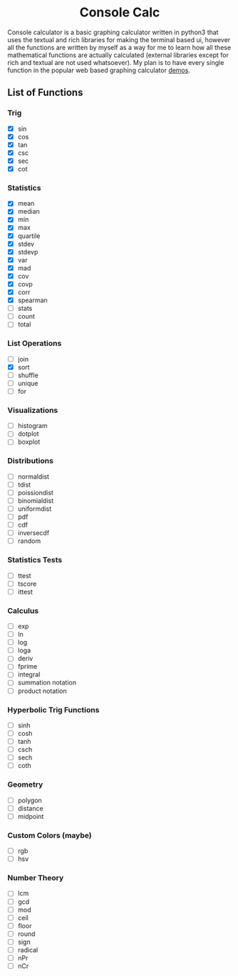 <h1 align="center">Console Calc</h1>

Console calculator is a basic graphing calculator written in python3 that uses the textual and rich libraries for making the terminal based ui, however all the functions are written by myself as a way for me to learn how all these mathematical functions are actually calculated (external libraries except for rich and textual are not used whatsoever).  My plan is to have every single function in the popular web based graphing calculator [demos](https://desmos.com/calculator).

## List of Functions

### Trig

- [x] sin
- [x] cos
- [x] tan
- [x] csc
- [x] sec
- [x] cot

### Statistics

- [x] mean
- [x] median
- [x] min
- [x] max
- [x] quartile
- [x] stdev
- [x] stdevp
- [x] var
- [x] mad
- [x] cov
- [x] covp
- [x] corr
- [X] spearman
- [ ] stats
- [ ] count
- [ ] total

### List Operations

- [ ] join
- [x] sort
- [ ] shuffle
- [ ] unique
- [ ] for

### Visualizations

- [ ] histogram
- [ ] dotplot
- [ ] boxplot

### Distributions

- [ ] normaldist
- [ ] tdist
- [ ] poissiondist
- [ ] binomialdist
- [ ] uniformdist
- [ ] pdf
- [ ] cdf
- [ ] inversecdf
- [ ] random

### Statistics Tests

- [ ] ttest
- [ ] tscore
- [ ] ittest

### Calculus

- [ ] exp
- [ ] ln
- [ ] log
- [ ] loga
- [ ] deriv
- [ ] fprime
- [ ] integral
- [ ] summation notation
- [ ] product notation

### Hyperbolic Trig Functions

- [ ] sinh
- [ ] cosh
- [ ] tanh
- [ ] csch
- [ ] sech
- [ ] coth

### Geometry

- [ ] polygon
- [ ] distance
- [ ] midpoint

### Custom Colors (maybe)

- [ ] rgb
- [ ] hsv

### Number Theory

- [ ] lcm
- [ ] gcd
- [ ] mod
- [ ] ceil
- [ ] floor
- [ ] round
- [ ] sign
- [ ] radical
- [ ] nPr
- [ ] nCr
